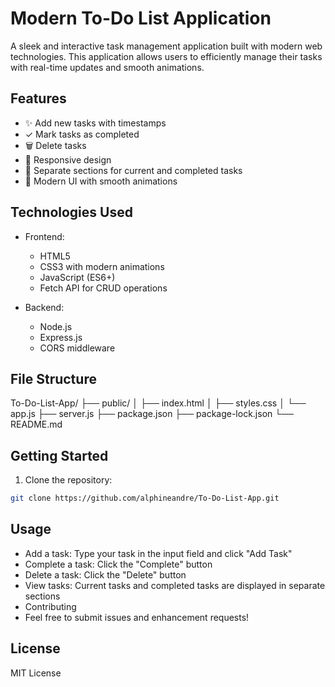 # Modern To-Do List Application

A sleek and interactive task management application built with modern web technologies. This application allows users to efficiently manage their tasks with real-time updates and smooth animations.

## Features

- ✨ Add new tasks with timestamps
- ✓ Mark tasks as completed
- 🗑️ Delete tasks
- 📱 Responsive design
- 🎯 Separate sections for current and completed tasks
- 🌈 Modern UI with smooth animations

## Technologies Used

- Frontend:
  - HTML5
  - CSS3 with modern animations
  - JavaScript (ES6+)
  - Fetch API for CRUD operations

- Backend:
  - Node.js
  - Express.js
  - CORS middleware

## File Structure

To-Do-List-App/ ├── public/ │ ├── index.html │ ├── styles.css │ └── app.js ├── server.js ├── package.json ├── package-lock.json └── README.md

## Getting Started

1. Clone the repository:
```bash
git clone https://github.com/alphineandre/To-Do-List-App.git  
```

## Usage

- Add a task: Type your task in the input field and click "Add Task"
- Complete a task: Click the "Complete" button
- Delete a task: Click the "Delete" button
- View tasks: Current tasks and completed tasks are displayed in separate sections
- Contributing
- Feel free to submit issues and enhancement requests!

## License
MIT License
